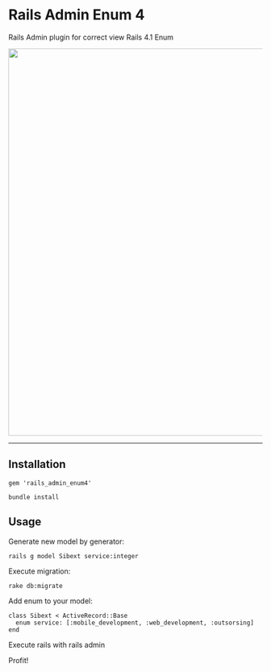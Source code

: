 Rails Admin Enum 4
=====================

Rails Admin plugin for correct view Rails 4.1 Enum

<img style="position: relative; width: 768px; margin: 0;" src="http://www.sibext.com/products/rails-admin-enum4.png"/>

---

Installation
------------

    gem 'rails_admin_enum4'

    bundle install


Usage
-----

Generate new model by generator:

    rails g model Sibext service:integer

Execute migration:

    rake db:migrate

Add enum to your model:

    class Sibext < ActiveRecord::Base
      enum service: [:mobile_development, :web_development, :outsorsing]
    end

Execute rails with rails admin

Profit!

